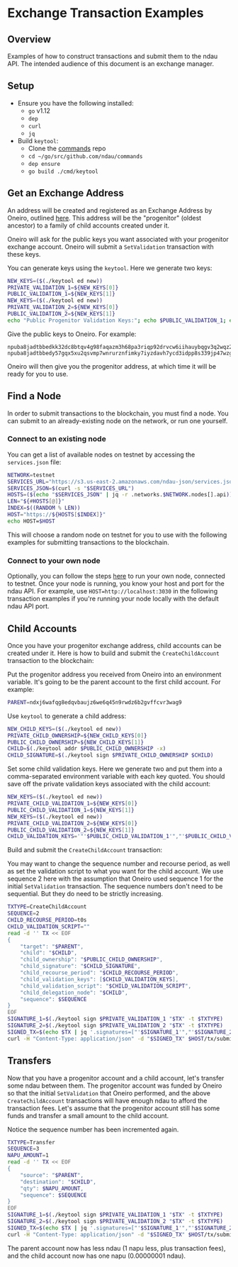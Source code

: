 # Exchange Transaction Examples

## Overview

Examples of how to construct transactions and submit them to the ndau API.  The intended audience of this document is an exchange manager.

## Setup

* Ensure you have the following installed:
    - `go` v1.12
    - `dep`
    - `curl`
    - `jq`
* Build `keytool`:
    - Clone the [commands](https://github.com/ndau/commands) repo
    - `cd ~/go/src/github.com/ndau/commands`
    - `dep ensure`
    - `go build ./cmd/keytool`

## Get an Exchange Address

An address will be created and registered as an Exchange Address by Oneiro, outlined [here](exchange_accounts.md).  This address will be the "progenitor" (oldest ancestor) to a family of child accounts created under it.

Oneiro will ask for the public keys you want associated with your progenitor exchange account.  Oneiro will submit a `SetValidation` transaction with these keys.

You can generate keys using the `keytool`.  Here we generate two keys:

```sh
NEW_KEYS=($(./keytool ed new))
PRIVATE_VALIDATION_1=${NEW_KEYS[0]}
PUBLIC_VALIDATION_1=${NEW_KEYS[1]}
NEW_KEYS=($(./keytool ed new))
PRIVATE_VALIDATION_2=${NEW_KEYS[0]}
PUBLIC_VALIDATION_2=${NEW_KEYS[1]}
echo "Public Progenitor Validation Keys:"; echo $PUBLIC_VALIDATION_1; echo $PUBLIC_VALIDATION_2
```

Give the public keys to Oneiro.  For example:

```
npuba8jadtbbedkk32dc8btqv4g98faqazm3h68pa3riqp92drvcw6iihauybqgv3q2wqz2ayshe
npuba8jadtbbedy57gqx5xu2qsvmp7wnrurznfimky7iyzdavh7ycd3idpp8s339jp47wzgey3gi
```

Oneiro will then give you the progenitor address, at which time it will be ready for you to use.

## Find a Node

In order to submit transactions to the blockchain, you must find a node.  You can submit to an already-existing node on the network, or run one yourself.

### Connect to an existing node

You can get a list of available nodes on testnet by accessing the `services.json` file:

```sh
NETWORK=testnet
SERVICES_URL="https://s3.us-east-2.amazonaws.com/ndau-json/services.json"
SERVICES_JSON=$(curl -s "$SERVICES_URL")
HOSTS=($(echo "$SERVICES_JSON" | jq -r .networks.$NETWORK.nodes[].api))
LEN="${#HOSTS[@]}"
INDEX=$((RANDOM % LEN))
HOST="https://${HOSTS[$INDEX]}"
echo HOST=$HOST
```

This will choose a random node on testnet for you to use with the following examples for submitting transactions to the blockchain.

### Connect to your own node

Optionally, you can follow the steps [here](https://github.com/ndau/commands/blob/master/docker/node_operator.md) to run your own node, connected to testnet.  Once your node is running, you know your host and port for the ndau API.  For example, use `HOST=http://localhost:3030` in the following transaction examples if you're running your node locally with the default ndau API port.

## Child Accounts

Once you have your progenitor exchange address, child accounts can be created under it.  Here is how to build and submit the `CreateChildAccount` transaction to the blockchain:

Put the progenitor address you received from Oneiro into an environment variable.  It's going to be the parent account to the first child account.  For example:

```sh
PARENT=ndxj6wafqg8edqvbaujz6we6q45n9rwdz6b2gvffcvr3wag9
```

Use `keytool` to generate a child address:

```sh
NEW_CHILD_KEYS=($(./keytool ed new))
PRIVATE_CHILD_OWNERSHIP=${NEW_CHILD_KEYS[0]}
PUBLIC_CHILD_OWNERSHIP=${NEW_CHILD_KEYS[1]}
CHILD=$(./keytool addr $PUBLIC_CHILD_OWNERSHIP -x)
CHILD_SIGNATURE=$(./keytool sign $PRIVATE_CHILD_OWNERSHIP $CHILD)
```

Set some child validation keys.  Here we generate two and put them into a comma-separated environment variable with each key quoted.  You should save off the private validation keys associated with the child account:

```sh
NEW_KEYS=($(./keytool ed new))
PRIVATE_CHILD_VALIDATION_1=${NEW_KEYS[0]}
PUBLIC_CHILD_VALIDATION_1=${NEW_KEYS[1]}
NEW_KEYS=($(./keytool ed new))
PRIVATE_CHILD_VALIDATION_2=${NEW_KEYS[0]}
PUBLIC_CHILD_VALIDATION_2=${NEW_KEYS[1]}
CHILD_VALIDATION_KEYS='"'$PUBLIC_CHILD_VALIDATION_1'","'$PUBLIC_CHILD_VALIDATION_2'"'
```

Build and submit the `CreateChildAccount` transaction:

You may want to change the sequence number and recourse period, as well as set the validation script to what you want for the child account.  We use sequence 2 here with the assumption that Oneiro used sequence 1 for the initial `SetValidation` transaction.  The sequence numbers don't need to be sequential.  But they do need to be strictly increasing.

```sh
TXTYPE=CreateChildAccount
SEQUENCE=2
CHILD_RECOURSE_PERIOD=t0s
CHILD_VALIDATION_SCRIPT=""
read -d '' TX << EOF
{
    "target": "$PARENT",
    "child": "$CHILD",
    "child_ownership": "$PUBLIC_CHILD_OWNERSHIP",
    "child_signature": "$CHILD_SIGNATURE",
    "child_recourse_period": "$CHILD_RECOURSE_PERIOD",
    "child_validation_keys": [$CHILD_VALIDATION_KEYS],
    "child_validation_script": "$CHILD_VALIDATION_SCRIPT",
    "child_delegation_node": "$CHILD",
    "sequence": $SEQUENCE
}
EOF
SIGNATURE_1=$(./keytool sign $PRIVATE_VALIDATION_1 "$TX" -t $TXTYPE)
SIGNATURE_2=$(./keytool sign $PRIVATE_VALIDATION_2 "$TX" -t $TXTYPE)
SIGNED_TX=$(echo $TX | jq '.signatures=["'$SIGNATURE_1'","'$SIGNATURE_2'"]')
curl -H "Content-Type: application/json" -d "$SIGNED_TX" $HOST/tx/submit/$TXTYPE
```

## Transfers

Now that you have a progenitor account and a child account, let's transfer some ndau between them.  The progenitor account was funded by Oneiro so that the initial `SetValidation` that Oneiro performed, and the above `CreateChildAccount` transactions will have enough ndau to afford the transaction fees.  Let's assume that the progenitor account still has some funds and transfer a small amount to the child account.

Notice the sequence number has been incremented again.

```sh
TXTYPE=Transfer
SEQUENCE=3
NAPU_AMOUNT=1
read -d '' TX << EOF
{
    "source": "$PARENT",
    "destination": "$CHILD",
    "qty": $NAPU_AMOUNT,
    "sequence": $SEQUENCE
}
EOF
SIGNATURE_1=$(./keytool sign $PRIVATE_VALIDATION_1 "$TX" -t $TXTYPE)
SIGNATURE_2=$(./keytool sign $PRIVATE_VALIDATION_2 "$TX" -t $TXTYPE)
SIGNED_TX=$(echo $TX | jq '.signatures=["'$SIGNATURE_1'","'$SIGNATURE_2'"]')
curl -H "Content-Type: application/json" -d "$SIGNED_TX" $HOST/tx/submit/$TXTYPE
```

The parent account now has less ndau (1 napu less, plus transaction fees), and the child account now has one napu (0.00000001 ndau).
